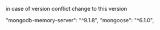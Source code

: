 in case of version conflict change to this version

"mongodb-memory-server": "^9.1.8",
"mongoose": "^6.1.0",
